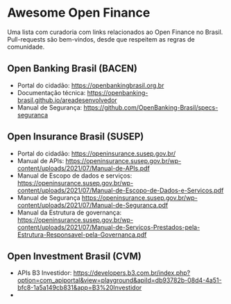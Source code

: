 # Awesome Open Finance

Uma lista com curadoria com links relacionados ao Open Finance no Brasil. Pull-requests são bem-vindos, desde que respeitem as regras de comunidade.

## Open Banking Brasil (BACEN)
- Portal do cidadão: https://openbankingbrasil.org.br
- Documentação técnica: https://openbanking-brasil.github.io/areadesenvolvedor
- Manual de Segurança: https://github.com/OpenBanking-Brasil/specs-seguranca

## Open Insurance Brasil (SUSEP)
- Portal do cidadão: https://openinsurance.susep.gov.br/
- Manual de APIs: https://openinsurance.susep.gov.br/wp-content/uploads/2021/07/Manual-de-APIs.pdf
- Manual de Escopo de dados e serviços: https://openinsurance.susep.gov.br/wp-content/uploads/2021/07/Manual-de-Escopo-de-Dados-e-Servicos.pdf
- Manual de Segurança https://openinsurance.susep.gov.br/wp-content/uploads/2021/07/Manual-de-Seguranca.pdf
- Manual da Estrutura de governança: https://openinsurance.susep.gov.br/wp-content/uploads/2021/07/Manual-de-Servicos-Prestados-pela-Estrutura-Responsavel-pela-Governanca.pdf

## Open Investment Brasil (CVM)
- APIs B3 Investidor: https://developers.b3.com.br/index.php?option=com_apiportal&view=playground&apiId=db93782b-08d4-4a51-bfc8-1a5a149cb831&app=B3%20Investidor
- 
